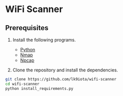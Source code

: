# WiFi Scanner

## Prerequisites

1. Install the following programs.
   - [Python](https://www.python.org/downloads/)
   - [Nmap](https://nmap.org/download.html)
   - [Npcap](https://npcap.com/#download)

2. Clone the repository and install the dependencies.

```sh
git clone https://github.com/lk9iota/wifi-scanner
cd wifi-scanner
python install_requirements.py
```
